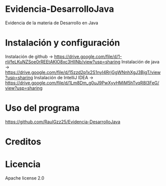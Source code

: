 # Evidencia-DesarrolloJava
Evidencia de la materia de Desarrollo en Java

# Instalación y configuración
Instalación de github -> https://drive.google.com/file/d/1-nVfeLKuNZSoe0rREEtAKlO8xc3HlINb/view?usp=sharing
Instalación de java -> https://drive.google.com/file/d/15zzd2p1x2S1nyI4RrjGgWNnhXgJ3BjgT/view?usp=sharing 
Instalación de IntelliJ IDEA -> https://drive.google.com/file/d/1Lm8Dm_g0uJ9PwXyvHMiM5hTvqR8I3FeG/view?usp=sharing

# Uso del programa
https://github.com/RaulGzz25/Evidencia-DesarrolloJava

# Creditos 

# Licencia 
Apache license 2.0
